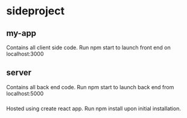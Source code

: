 # sideproject
## my-app 
Contains all client side code. Run npm start to launch front end on localhost:3000
## server
Contains all back end code. Run npm start to launch back end from localhost:5000
### 
Hosted using create react app. Run npm install upon initial installation.
